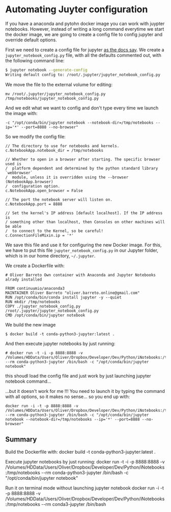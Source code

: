 # Automating Juyter configuration 

If you have a anaconda and pytohn docker image you can work with juypter notebooks. However, instead of writing a long command everytime we start the docker image, we are going to create a config file to config jupyter and override default options.

First we need to create a config file for jupyter [as the docs say](http://jupyter-notebook.readthedocs.io/en/latest/config.html). We create a `jupyter_notebook_config.py` file, with all the defaults commented out, with the following command line:
```bash
$ jupyter notebook --generate-config
Writing default config to: /root/.jupyter/jupyter_notebook_config.py
```

We move the file to the external volume for editing:
```
mv /root/.jupyter/jupyter_notebook_config.py /tmp/notebooks/jupyter_notebook_config.py
```

And we edit what we want to config and don't type every time we launch the image with:
```
-c "/opt/conda/bin/jupyter notebook --notebook-dir=/tmp/notebooks --ip='*' --port=8888 --no-browser"
```

So we modify the config file:
```
// The directory to use for notebooks and kernels.
c.NotebookApp.notebook_dir = /tmp/notebooks

// Whether to open in a browser after starting. The specific browser used is
/  platform dependent and determined by the python standard library `webbrowser`
/  module, unless it is overridden using the --browser (NotebookApp.browser)
/  configuration option.
c.NotebookApp.open_browser = False

// The port the notebook server will listen on.
c.NotebookApp.port = 8888

// Set the kernel's IP address [default localhost]. If the IP address is
/ something other than localhost, then Consoles on other machines will be able
/  to connect to the Kernel, so be careful!
c.ConnectionFileMixin.ip = '*'
```

We save this file and use it for configuring the new Docker image. For this, we have to put this file `jupyter_notebook_config.py` in our Jupyter folder, which is in our home directory, `~/.jupyter`.

We create a Dockerfile with:
```
# Oliver Barreto Own container with Anaconda and Jupyter Notebooks alrady installed

FROM continuumio/anaconda3
MAINTAINER Oliver Barreto "oliver.barreto.online@gmail.com"
RUN /opt/conda/bin/conda install jupyter -y --quiet
RUN mkdir /tmp/notebooks
COPY ./jupyter_notebook_config.py /root/.jupyter/jupyter_notebook_config.py
CMD /opt/conda/bin/jupyter notebook
```

We build the new image
```
$ docker build -t conda-python3-jupyter:latest .
```

And then execute jupyter notebooks by just running:
```
# docker run -t -i -p 8888:8888 -v /Volumes/HDData/Users/Oliver/Dropbox/Developer/Dev/Python/iNotebooks:/tmp/notebooks --rm conda-python3-jupyter /bin/bash -c "/opt/conda/bin/jupyter notebook"
```

this shoudl load the config file and just work by just launching jupyter notebook command... 

...but it doesn't work for me !!! You need to launch it by typing the command with all options, so it makes no sense... so you end up with:

```
docker run -i -t -p 8888:8888 -v /Volumes/HDData/Users/Oliver/Dropbox/Developer/Dev/Python/iNotebooks:/tmp/notebooks --rm conda-python3-jupyter /bin/bash -c "/opt/conda/bin/jupyter notebook --notebook-dir=/tmp/notebooks --ip='*' --port=8888 --no-browser"
```

## Summary
 Build the Dockerfile with:
 docker build -t conda-python3-jupyter:latest .

 Execute jupyter notebooks by just running:
 docker run -t -i -p 8888:8888 -v /Volumes/HDData/Users/Oliver/Dropbox/Developer/Dev/Python/iNotebooks:/tmp/notebooks --rm conda-python3-jupyter /bin/bash -c "/opt/conda/bin/jupyter notebook"

 
 Run it on terminal mode without launching jupyter notebook
 docker run -i -t -p 8888:8888 -v /Volumes/HDData/Users/Oliver/Dropbox/Developer/Dev/Python/iNotebooks:/tmp/notebooks --rm conda3-jupyter /bin/bash

